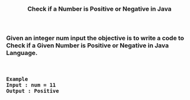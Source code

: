 <h3 align="center">Check if a Number is Positive or Negative in Java<h3/>
<br/>

Given an integer num input the objective is to write a code to Check if a Given Number is Positive or Negative in Java Language.

<br/>

```
Example
Input : num = 11
Output : Positive
```


